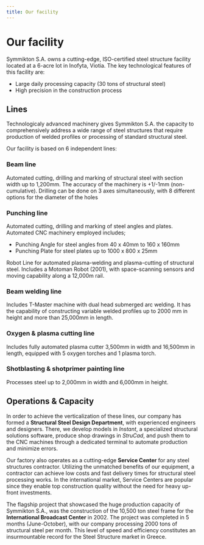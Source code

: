 ```yaml
---
title: Our facility
---
```


# Our facility

Symmikton S.A. owns a cutting-edge, ISO-certified steel structure facility located at a 6-acre lot in Inofyta, Viotia. The key technological features of this facility are:* Large daily processing capacity (30 tons of structural steel)* High precision in the construction process## Lines

Technologicaly advanced machinery gives Symmikton S.A. the capacity to comprehensively address a wide range of steel structures that require production of welded profiles or processing of standard structural steel.
Our facility is based on 6 independent lines:### Beam line
Automated cutting, drilling and marking of structural steel with section width up to 1,200mm. The accuracy of the machinery is +1/-1mm (non-cumulative). Drilling can be done on 3 axes simultaneously, with 8 different options for the diameter of the holes### Punching lineAutomated cutting, drilling and marking of steel angles and plates. Automated CNC machinery employed includes;* Punching Angle for steel angles from 40 x 40mm to 160 x 160mm * Punching Plate for steel plates up to 1000 x 800 x 25mm  Robot Line for automated plasma-welding and plasma-cutting of structural steel. Includes a Motoman Robot (2001), with space-scanning sensors and moving capability along a 12,000m rail.### Beam welding line
Includes T-Master machine with dual head submerged arc welding. It has the capability of constructing variable welded profiles up to 2000 mm in height and more than 25,000mm in length.### Oxygen & plasma cutting line
Includes fully automated plasma cutter 3,500mm in width and 16,500mm in length, equipped with 5 oxygen torches and 1 plasma torch.### Shotblasting & shotprimer painting line
Processes steel up to 2,000mm in width and 6,000mm in height.## Operations & Capacity
In order to achieve the verticalization of these lines, our company has formed a **Structural Steel Design Department**, with experienced engineers and designers. There, we develop models in *Instant*, a specialized structural solutions software, produce shop drawings in *StruCad*, and push them to the CNC machines through a dedicated terminal to automate production and minimize errors.Our factory also operates as a cutting-edge **Service Center** for any steel structures contractor. Utilizing the unmatched benefits of our equipment, a contractor can achieve low costs and fast delivery times for structural steel processing works. In the international market, Service Centers are popular since they enable top construction quality without the need for heavy up-front investments.The flagship project that showcased the huge production capacity of Symmikton S.A., was the construction of the 10,500 ton steel frame for the **International Broadcast Center** in 2002. The project was completed in 5 months (June-October), with our company processing 2000 tons of structural steel per month. This level of speed and efficiency constitutes an insurmountable record for the Steel Structure market in Greece.
